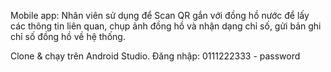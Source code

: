 Mobile app: Nhân viên sử dụng để Scan QR gắn với đồng hồ nước để lấy các thông tin liên
quan, chụp ảnh đồng hồ và nhận dạng chỉ số, gửi bản ghi chỉ số đồng hồ về hệ thống.

Clone & chạy trên Android Studio. Đăng nhập: 0111222333 - password
